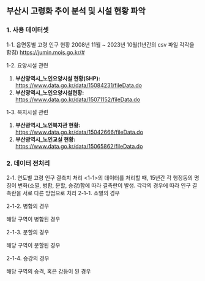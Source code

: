 ## 부산시 고령화 추이 분석 및 시설 현황 파악

### 1. 사용 데이터셋

1-1. 읍면동별 고령 인구 현황
2008년 11월 ~ 2023년 10월(1년간의 csv 파일 각각을 합침) 
https://jumin.mois.go.kr/#

1-2. 요양시설 관련
1. **부산광역시_노인요양시설 현황(SHP):** https://www.data.go.kr/data/15084231/fileData.do
2. **부산광역시_노인요양시설현황:** https://www.data.go.kr/data/15071152/fileData.do

1-3. 복지시설 관련
1. **부산광역시_노인복지관 현황:** https://www.data.go.kr/data/15042666/fileData.do
2. **부산광역시_노인교실 현황:** https://www.data.go.kr/data/15065862/fileData.do

### 2. 데이터 전처리

2-1. 연도별 고령 인구 결측치 처리
 <1-1>의 데이터를 처리할 때, 15년간 각 행정동의 명칭이 변화(소멸, 병합, 분할, 승강)함에 따라 결측란이 발생. 각각의 경우에 따라 인구 결측란을 서로 다른 방법으로 처리
 2-1-1. 소멸의 경우

 2-1-2. 병합의 경우

  해당 구역이 병합된 경우

 2-1-3. 분할의 경우

  해당 구역이 분할된 경우

 2-1-4. 승강의 경우

  해당 구역의 승격, 혹은 강등이 된 경우
